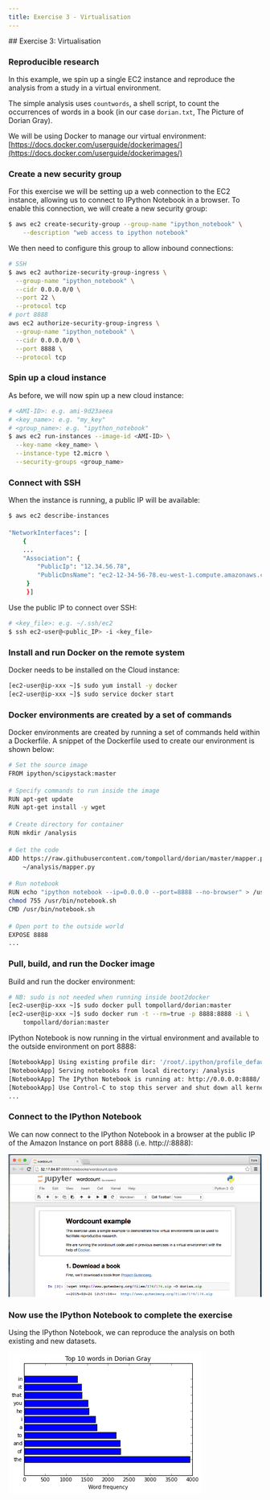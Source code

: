 ```yaml
---
title: Exercise 3 - Virtualisation
---
```


## Exercise 3: Virtualisation

### Reproducible research

In this example, we spin up a single EC2 instance and reproduce the analysis from a study in a virtual environment.

The simple analysis uses ```countwords```, a shell script, to count the occurrences of words in a book (in our case ```dorian.txt```, The Picture of Dorian Gray).

We will be using Docker to manage our virtual environment: 
[https://docs.docker.com/userguide/dockerimages/](https://docs.docker.com/userguide/dockerimages/)

### Create a new security group

For this exercise we will be setting up a web connection to the EC2 instance, allowing us to connect to IPython Notebook in a browser. To enable this connection, we will create a new security group:

``` bash
$ aws ec2 create-security-group --group-name "ipython_notebook" \
    --description "web access to ipython notebook"
```

We then need to configure this group to allow inbound connections:

``` bash
# SSH
$ aws ec2 authorize-security-group-ingress \
  --group-name "ipython_notebook" \
  --cidr 0.0.0.0/0 \
  --port 22 \
  --protocol tcp
# port 8888
aws ec2 authorize-security-group-ingress \
  --group-name "ipython_notebook" \
  --cidr 0.0.0.0/0 \
  --port 8888 \
  --protocol tcp
```

### Spin up a cloud instance

As before, we will now spin up a new cloud instance:

``` bash
# <AMI-ID>: e.g. ami-9d23aeea
# <key_name>: e.g. "my_key"
# <group_name>: e.g. "ipython_notebook"
$ aws ec2 run-instances --image-id <AMI-ID> \
  --key-name <key_name> \
  --instance-type t2.micro \
  --security-groups <group_name>
```

### Connect with SSH

When the instance is running, a public IP will be available:

``` bash
$ aws ec2 describe-instances

"NetworkInterfaces": [ 
    {
    ...
    "Association": {
        "PublicIp": "12.34.56.78", 
        "PublicDnsName": "ec2-12-34-56-78.eu-west-1.compute.amazonaws.com"
     }
     }] 
```

Use the public IP to connect over SSH:

``` bash
# <key_file>: e.g. ~/.ssh/ec2 
$ ssh ec2-user@<public_IP> -i <key_file> 
```

### Install and run Docker on the remote system

Docker needs to be installed on the Cloud instance:

``` bash
[ec2-user@ip-xxx ~]$ sudo yum install -y docker
[ec2-user@ip-xxx ~]$ sudo service docker start 
```

### Docker environments are created by a set of commands

Docker environments are created by running a set of commands held within a Dockerfile. A snippet of the Dockerfile used to create our environment is shown below:

``` bash
# Set the source image
FROM ipython/scipystack:master

# Specify commands to run inside the image
RUN apt-get update
RUN apt-get install -y wget

# Create directory for container
RUN mkdir /analysis

# Get the code
ADD https://raw.githubusercontent.com/tompollard/dorian/master/mapper.py \
    ~/analysis/mapper.py

# Run notebook
RUN echo "ipython notebook --ip=0.0.0.0 --port=8888 --no-browser" > /usr/bin/notebook.sh; \
chmod 755 /usr/bin/notebook.sh
CMD /usr/bin/notebook.sh

# Open port to the outside world
EXPOSE 8888
...
```

### Pull, build, and run the Docker image

Build and run the docker environment:

``` bash
# NB: sudo is not needed when running inside boot2docker
[ec2-user@ip-xxx ~]$ sudo docker pull tompollard/dorian:master
[ec2-user@ip-xxx ~]$ sudo docker run -t --rm=true -p 8888:8888 -i \
    tompollard/dorian:master
```

IPython Notebook is now running in the virtual environment and available to the outside environment on port 8888:

``` bash
[NotebookApp] Using existing profile dir: '/root/.ipython/profile_default'
[NotebookApp] Serving notebooks from local directory: /analysis
[NotebookApp] The IPython Notebook is running at: http://0.0.0.0:8888/
[NotebookApp] Use Control-C to stop this server and shut down all kernels (twice to skip confirmation).
...
```

### Connect to the IPython Notebook

We can now connect to the IPython Notebook in a browser at the public IP of the Amazon Instance on port 8888 (i.e. http://<publicIP>:8888):

![IPython Notebook](session10/figures/notebook.png)

### Now use the IPython Notebook to complete the exercise

Using the IPython Notebook, we can reproduce the analysis on both existing and new datasets.

![Common words in Dorian Gray](session10/figures/wordcount_plot.png)


